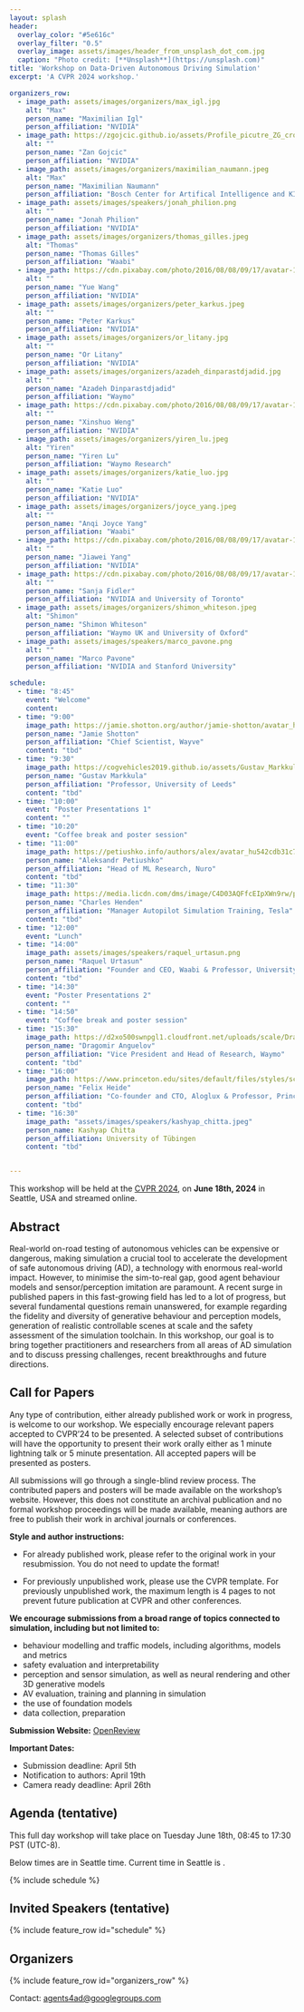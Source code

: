 ```yaml
---
layout: splash
header:
  overlay_color: "#5e616c"
  overlay_filter: "0.5"
  overlay_image: assets/images/header_from_unsplash_dot_com.jpg
  caption: "Photo credit: [**Unsplash**](https://unsplash.com)"
title: 'Workshop on Data-Driven Autonomous Driving Simulation'
excerpt: 'A CVPR 2024 workshop.'

organizers_row:
  - image_path: assets/images/organizers/max_igl.jpg
    alt: "Max"
    person_name: "Maximilian Igl"
    person_affiliation: "NVIDIA"
  - image_path: https://zgojcic.github.io/assets/Profile_picutre_ZG_crop.jpg
    alt: ""
    person_name: "Zan Gojcic"
    person_affiliation: "NVIDIA"
  - image_path: assets/images/organizers/maximilian_naumann.jpeg
    alt: "Max"
    person_name: "Maximilian Naumann"
    person_affiliation: "Bosch Center for Artifical Intelligence and KIT"
  - image_path: assets/images/speakers/jonah_philion.png
    alt: ""
    person_name: "Jonah Philion"
    person_affiliation: "NVIDIA"
  - image_path: assets/images/organizers/thomas_gilles.jpeg
    alt: "Thomas"
    person_name: "Thomas Gilles"
    person_affiliation: "Waabi"
  - image_path: https://cdn.pixabay.com/photo/2016/08/08/09/17/avatar-1577909_640.png
    alt: ""
    person_name: "Yue Wang"
    person_affiliation: "NVIDIA"
  - image_path: assets/images/organizers/peter_karkus.jpeg
    alt: ""
    person_name: "Peter Karkus"
    person_affiliation: "NVIDIA"
  - image_path: assets/images/organizers/or_litany.jpg
    alt: ""
    person_name: "Or Litany"
    person_affiliation: "NVIDIA"
  - image_path: assets/images/organizers/azadeh_dinparastdjadid.jpg
    alt: ""
    person_name: "Azadeh Dinparastdjadid"
    person_affiliation: "Waymo"
  - image_path: https://cdn.pixabay.com/photo/2016/08/08/09/17/avatar-1577909_640.png
    alt: ""
    person_name: "Xinshuo Weng"
    person_affiliation: "NVIDIA"
  - image_path: assets/images/organizers/yiren_lu.jpeg
    alt: "Yiren"
    person_name: "Yiren Lu"
    person_affiliation: "Waymo Research"
  - image_path: assets/images/organizers/katie_luo.jpg
    alt: ""
    person_name: "Katie Luo"
    person_affiliation: "NVIDIA"
  - image_path: assets/images/organizers/joyce_yang.jpeg
    alt: ""
    person_name: "Anqi Joyce Yang"
    person_affiliation: "Waabi"
  - image_path: https://cdn.pixabay.com/photo/2016/08/08/09/17/avatar-1577909_640.png
    alt: ""
    person_name: "Jiawei Yang"
    person_affiliation: "NVIDIA"
  - image_path: https://cdn.pixabay.com/photo/2016/08/08/09/17/avatar-1577909_640.png
    alt: ""
    person_name: "Sanja Fidler"
    person_affiliation: "NVIDIA and University of Toronto"
  - image_path: assets/images/organizers/shimon_whiteson.jpeg
    alt: "Shimon"
    person_name: "Shimon Whiteson"
    person_affiliation: "Waymo UK and University of Oxford"
  - image_path: assets/images/speakers/marco_pavone.png
    alt: ""
    person_name: "Marco Pavone"
    person_affiliation: "NVIDIA and Stanford University"

schedule:
  - time: "8:45"
    event: "Welcome"
    content: 
  - time: "9:00"
    image_path: https://jamie.shotton.org/author/jamie-shotton/avatar_hubcfcd825cec4221ac68bf02950f61648_116633_270x270_fill_q75_lanczos_center.jpg
    person_name: "Jamie Shotton"
    person_affiliation: "Chief Scientist, Wayve"
    content: "tbd"
  - time: "9:30"
    image_path: https://cogvehicles2019.github.io/assets/Gustav_Markkula.jpg
    person_name: "Gustav Markkula"
    person_affiliation: "Professor, University of Leeds"
    content: "tbd"
  - time: "10:00"
    event: "Poster Presentations 1"
    content: ""
  - time: "10:20"
    event: "Coffee break and poster session"
  - time: "11:00"
    image_path: https://petiushko.info/authors/alex/avatar_hu542cdb31c7b75c60e456747d2b254e61_2312475_270x270_fill_lanczos_center_3.png
    person_name: "Aleksandr Petiushko"
    person_affiliation: "Head of ML Research, Nuro"
    content: "tbd"
  - time: "11:30"
    image_path: https://media.licdn.com/dms/image/C4D03AQFfcEIpXWn9rw/profile-displayphoto-shrink_800_800/0/1516266673951?e=2147483647&v=beta&t=RD7aD7InsrdHkeA2zmfKM39ZJAUviUtuN8jv9oUTWNk
    person_name: "Charles Henden"
    person_affiliation: "Manager Autopilot Simulation Training, Tesla"
    content: "tbd"
  - time: "12:00"
    event: "Lunch"
  - time: "14:00"
    image_path: assets/images/speakers/raquel_urtasun.png
    person_name: "Raquel Urtasun"
    person_affiliation: "Founder and CEO, Waabi & Professor, University of Toronto"
    content: "tbd"
  - time: "14:30"
    event: "Poster Presentations 2"
    content: ""
  - time: "14:50"
    event: "Coffee break and poster session"
  - time: "15:30"
    image_path: https://d2xo500swnpgl1.cloudfront.net/uploads/scale/Draogmir-Anguelov-1633527577257.png
    person_name: "Dragomir Anguelov"
    person_affiliation: "Vice President and Head of Research, Waymo"
    content: "tbd"
  - time: "16:00"
    image_path: https://www.princeton.edu/sites/default/files/styles/scale_1440/public/images/2022/10/FelixHeide-062821_0022_sq1023.jpg?itok=Ph2ZT13W
    person_name: "Felix Heide"
    person_affiliation: "Co-founder and CTO, Aloglux & Professor, Princeton University"
    content: "tbd"
  - time: "16:30"
    image_path: "assets/images/speakers/kashyap_chitta.jpeg"
    person_name: Kashyap Chitta
    person_affiliation: University of Tübingen
    content: "tbd"


---
```


This workshop will be held at the [CVPR 2024](https://cvpr.thecvf.com/Conferences/2024), on **June 18th, 2024** in Seattle, USA and streamed online.

## Abstract

Real-world on-road testing of autonomous vehicles can be expensive or dangerous, making simulation a crucial tool to accelerate the development of safe autonomous driving (AD), a technology with enormous real-world impact. However, to minimise the sim-to-real gap, good agent behaviour models and sensor/perception imitation are paramount. A recent surge in published papers in this fast-growing field has led to a lot of progress, but several fundamental questions remain unanswered, for example regarding the fidelity and diversity of generative behaviour and perception models, generation of realistic controllable scenes at scale and the safety assessment of the simulation toolchain.
In this workshop, our goal is to bring together practitioners and researchers
from all areas of AD simulation and to discuss pressing challenges, recent
breakthroughs and future directions.

## Call for Papers

Any type of contribution, either already published work or work in progress, is
welcome to our workshop. We especially encourage relevant papers accepted to
CVPR’24 to be presented. A selected subset of contributions will have the
opportunity to present their work orally either as 1 minute lightning talk or 5
minute presentation. All accepted papers will be presented as posters.

All submissions will go through a single-blind review process. The contributed
papers and posters will be made available on the workshop’s website. However,
this does not constitute an archival publication and no formal workshop
proceedings will be made available, meaning authors are free to publish their
work in archival journals or conferences.

**Style and author instructions:**
* For already published work, please refer to the original work in your
  resubmission. You do not need to update the format!

* For previously unpublished work, please use the CVPR template. For previously
  unpublished work, the maximum length is 4 pages to not prevent future
  publication at CVPR and other conferences.

**We encourage submissions from a broad range of topics connected to simulation, including but not limited to:**
* behaviour modelling and traffic models, including algorithms, models and metrics
*  safety evaluation and interpretability
* perception and sensor simulation, as well as neural rendering and other 3D generative models
* AV evaluation, training and planning in simulation
* the use of foundation models
* data collection, preparation 

**Submission Website:** [OpenReview](https://openreview.net/group?id=thecvf.com/CVPR/2024/Workshop/DDADS)

**Important Dates:**
* Submission deadline: April 5th
* Notification to authors: April 19th
* Camera ready deadline: April 26th

## Agenda (tentative)

<!-- script to display conference time -->
<script>
  var x = setInterval(function() {
    var d = new Date();
    var n = d.toLocaleTimeString("en-US", {timeZone: "America/Los_Angeles", hour: '2-digit', minute:'2-digit', hour12: false})
    document.getElementById("centraltime").innerHTML = n
  }, 1000);
</script>

This full day workshop will take place on Tuesday June 18th, 08:45 to 17:30 PST (UTC-8).

Below times are in Seattle time. Current time in Seattle is <span id="centraltime"></span>.

{% include schedule %}

## Invited Speakers (tentative)

{% include feature_row id="schedule" %}

## Organizers

{% include feature_row id="organizers_row" %}

Contact: [agents4ad@googlegroups.com](mailto:agents4ad@googlegroups.com)
